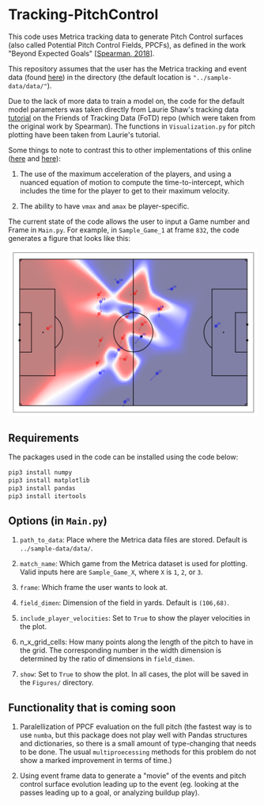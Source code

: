 # Tracking-PitchControl

This code uses Metrica tracking data to generate Pitch Control surfaces (also called Potential Pitch Control Fields, PPCFs), as defined in the work "Beyond Expected Goals" [[Spearman, 2018](https://www.researchgate.net/publication/327139841_Beyond_Expected_Goals)]. 

This repository assumes that the user has the Metrica tracking and event data (found [here](https://github.com/metrica-sports/sample-data)) in the directory (the default location is ```"../sample-data/data/"```).

Due to the lack of more data to train a model on, the code for the default model parameters was taken directly from Laurie Shaw's tracking data [tutorial](https://github.com/Friends-of-Tracking-Data-FoTD/LaurieOnTracking) on the Friends of Tracking Data (FoTD) repo (which were taken from the original work by Spearman). The functions in ```Visualization.py``` for pitch plotting have been taken from Laurie's tutorial. 

Some things to note to contrast this to other implementations of this online ([here](https://www.youtube.com/watch?v=5X1cSehLg6s&t=1017s&ab_channel=FriendsofTracking) and [here](https://www.youtube.com/watch?v=F-TSU-UKVA0&t=13s&ab_channel=DavidSumpter)):   
1. The use of the maximum acceleration of the players, and using a nuanced equation of motion to compute the time-to-intercept, which includes the time for the player to get to their maximum velocity.

2. The ability to have ```vmax``` and ```amax``` be player-specific.

The current state of the code allows the user to input a Game number and Frame in ```Main.py```. For example, in ```Sample_Game_1``` at frame ```832```, the code generates a figure that looks like this: 

![fig1](./Figures/PitchControlExample.png)

## Requirements
The packages used in the code can be installed using the code below: 
```
pip3 install numpy
pip3 install matplotlib
pip3 install pandas
pip3 install itertools 
````

## Options (in ```Main.py```)

1. ```path_to_data```: Place where the Metrica data files are stored. Default is ```../sample-data/data/```.
2. ```match_name```: Which game from the Metrica dataset is used for plotting. Valid inputs here are ```Sample_Game_X```, where ```X``` is ```1```, ```2```, or ```3```.

3. ```frame```: Which frame the user wants to look at. 

4. ```field_dimen```: Dimension of the field in yards. Default is ```(106,68)```.

4. ```include_player_velocities```: Set to ```True``` to show the player velocities in the plot. 

5. n_x_grid_cells: How many points along the length of the pitch to have in the grid. The corresponding number in the width dimension is determined by the ratio of dimensions in ```field_dimen```.

5. ```show```: Set to ```True``` to show the plot. In all cases, the plot will be saved in the ```Figures/``` directory. 


## Functionality that is coming soon

1. Paralellization of PPCF evaluation on the full pitch (the fastest way is to use ```numba```, but this package does not play well with Pandas structures and dictionaries, so there is a small amount of type-changing that needs to be done. The usual ```multiproecessing``` methods for this problem do not show a marked improvement in terms of time.)
   
2. Using event frame data to generate a "movie" of the events and pitch control surface evolution leading up to the event (eg. looking at the passes leading up to a goal, or analyzing buildup play). 

